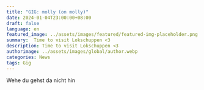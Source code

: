 ```yaml
---
title: "GIG: molly (on molly)"
date: 2024-01-04T23:00:00+08:00
draft: false
language: en
featured_image: ../assets/images/featured/featured-img-placeholder.png
summary:  Time to visit Lokschuppen <3
description: Time to visit Lokschuppen <3
authorimage: ../assets/images/global/author.webp
categories: News
tags: Gig
---
```


Wehe du gehst da nicht hin